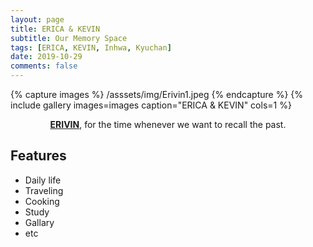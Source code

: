 ```yaml
---
layout: page
title: ERICA & KEVIN
subtitle: Our Memory Space
tags: [ERICA, KEVIN, Inhwa, Kyuchan]
date: 2019-10-29
comments: false
---
```


{% capture images %}
    /asssets/img/Erivin1.jpeg
{% endcapture %}
{% include gallery images=images caption="ERICA & KEVIN" cols=1 %}

<center><a href="https://S-KYUCHAN.github.io/erivin"><b>ERIVIN</b></a>, for the time whenever we want to recall the past.</center>

## Features
* Daily life
* Traveling
* Cooking
* Study
* Gallary
* etc